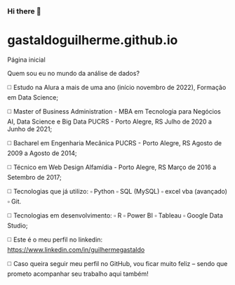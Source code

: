 ### Hi there 👋

# gastaldoguilherme.github.io
 Página inicial


Quem sou eu no mundo da análise de dados?

◻️ Estudo na Alura a mais de uma ano (início novembro de 2022), Formação em Data Science;
 
◻️ Master of Business Administration - MBA em Tecnologia para Negócios AI, Data Science e Big Data
PUCRS - Porto Alegre, RS Julho de 2020 a Junho de 2021;


◻️ Bacharel em Engenharia Mecânica
PUCRS - Porto Alegre, RS Agosto de 2009 a Agosto de 2014;


◻️ Técnico em Web Design
Alfamídia - Porto Alegre, RS
Março de 2016 a Setembro de 2017;


◻️ Tecnologias que já utilizo:  ▫️ Python ▫️ SQL (MySQL) ▫️ excel vba (avançado) ▫️ Git.

◻️ Tecnologias em desenvolvimento:  ▫️ R ▫️ Power BI ▫️ Tableau ▫️ Google Data Studio;

◻️ Este é o meu perfil no linkedin: <a rel="nofollow me" class="Link--primary" href="https://www.linkedin.com/in/guilhermegastaldo">https://www.linkedin.com/in/guilhermegastaldo</a>


◻️ Caso queira seguir meu perfil no GitHub, vou ficar muito feliz – sendo que prometo acompanhar seu trabalho aqui também! 

